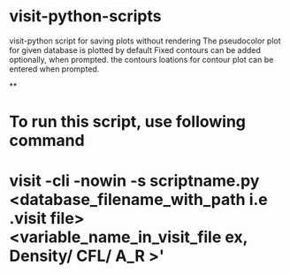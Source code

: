 # visit-python-scripts
visit-python script for saving plots without rendering
The pseudocolor plot for given database is plotted by default
Fixed contours can be added optionally, when prompted.
the contours loations for contour plot can be entered when prompted.

**
# To run this script, use following command
# visit -cli -nowin -s scriptname.py <database_filename_with_path i.e **.visit file> <variable_name_in_visit_file ex, Density/ CFL/ A_R >'**
